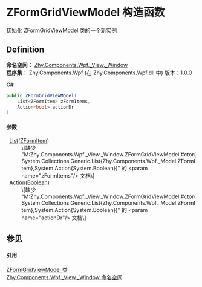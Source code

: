 # ZFormGridViewModel 构造函数


初始化 <a href="T_Zhy_Components_Wpf__View__Window_ZFormGridViewModel">ZFormGridViewModel</a> 类的一个新实例



## Definition
**命名空间：** <a href="N_Zhy_Components_Wpf__View__Window">Zhy.Components.Wpf._View._Window</a>  
**程序集：** Zhy.Components.Wpf (在 Zhy.Components.Wpf.dll 中) 版本：1.0.0

**C#**
``` C#
public ZFormGridViewModel(
	List<ZFormItem> zFormItems,
	Action<bool> actionDr
)
```



#### 参数
<dl><dt>  <a href="https://learn.microsoft.com/dotnet/api/system.collections.generic.list-1" target="_blank" rel="noopener noreferrer">List</a>(<a href="T_Zhy_Components_Wpf__Model_ZFormItem">ZFormItem</a>)</dt><dd>\[缺少 "M:Zhy.Components.Wpf._View._Window.ZFormGridViewModel.#ctor(System.Collections.Generic.List{Zhy.Components.Wpf._Model.ZFormItem},System.Action{System.Boolean})" 的 &lt;param name="zFormItems"/&gt; 文档\]</dd><dt>  <a href="https://learn.microsoft.com/dotnet/api/system.action-1" target="_blank" rel="noopener noreferrer">Action</a>(<a href="https://learn.microsoft.com/dotnet/api/system.boolean" target="_blank" rel="noopener noreferrer">Boolean</a>)</dt><dd>\[缺少 "M:Zhy.Components.Wpf._View._Window.ZFormGridViewModel.#ctor(System.Collections.Generic.List{Zhy.Components.Wpf._Model.ZFormItem},System.Action{System.Boolean})" 的 &lt;param name="actionDr"/&gt; 文档\]</dd></dl>

## 参见


#### 引用
<a href="T_Zhy_Components_Wpf__View__Window_ZFormGridViewModel">ZFormGridViewModel 类</a>  
<a href="N_Zhy_Components_Wpf__View__Window">Zhy.Components.Wpf._View._Window 命名空间</a>  
